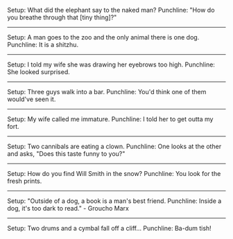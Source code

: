 Setup: What did the elephant say to the naked man?
Punchline: "How do you breathe through that [tiny thing]?"

---

Setup: A man goes to the zoo and the only animal there is one dog.
Punchline: It is a shitzhu.

---

Setup: I told my wife she was drawing her eyebrows too high.
Punchline: She looked surprised.

---

Setup: Three guys walk into a bar.
Punchline: You'd think one of them would've seen it.

---

Setup: My wife called me immature.
Punchline: I told her to get outta my fort.

---
 
Setup: Two cannibals are eating a clown.
Punchline: One looks at the other and asks, "Does this taste funny to you?"

---

Setup: How do you find Will Smith in the snow?
Punchline: You look for the fresh prints.

---

Setup: "Outside of a dog, a book is a man's best friend.
Punchline: Inside a dog, it's too dark to read." - Groucho Marx

---

Setup: Two drums and a cymbal fall off a cliff...
Punchline: Ba-dum tish!